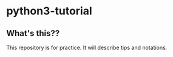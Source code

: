 # python3-tutorial

## What's this??
This repository is for practice.
It will describe tips and notations.
